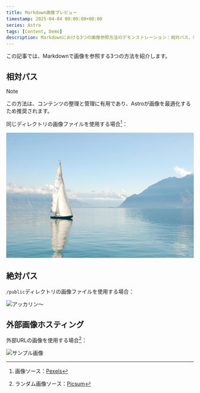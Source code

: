 ```yaml
---
title: Markdown画像プレビュー
timestamp: 2025-04-04 00:00:00+00:00
series: Astro
tags: [Content, Demo]
description: Markdownにおける3つの画像参照方法のデモンストレーション：相対パス、絶対パス、外部リンク、画像最適化と管理のベストプラクティスを紹介。
---
```


この記事では、Markdownで画像を参照する3つの方法を紹介します。

## 相対パス

> [!NOTE]
> この方法は、コンテンツの整理と管理に有用であり、Astroが画像を最適化するため推奨されます。

同じディレクトリの画像ファイルを使用する場合[^boat]：

[^boat]: 画像ソース：[Pexels](https://www.pexels.com/photo/white-sailboat-on-water-273886/)

![白いヨット](white_sailboat_on_water.jpg)

## 絶対パス

`/public`ディレクトリの画像ファイルを使用する場合：

![アッカリン～](/akkarin.webp)

## 外部画像ホスティング

外部URLの画像を使用する場合[^random]：

[^random]: ランダム画像ソース：[Picsum](https://picsum.photos/)

![サンプル画像](https://picsum.photos/1600/900?random=1)
